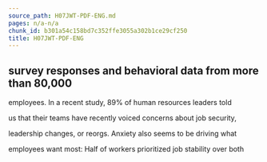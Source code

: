 ```yaml
---
source_path: H07JWT-PDF-ENG.md
pages: n/a-n/a
chunk_id: b301a54c158bd7c352ffe3055a302b1ce29cf250
title: H07JWT-PDF-ENG
---
```

## survey responses and behavioral data from more than 80,000

employees. In a recent study, 89% of human resources leaders told

us that their teams have recently voiced concerns about job security,

leadership changes, or reorgs. Anxiety also seems to be driving what

employees want most: Half of workers prioritized job stability over both
